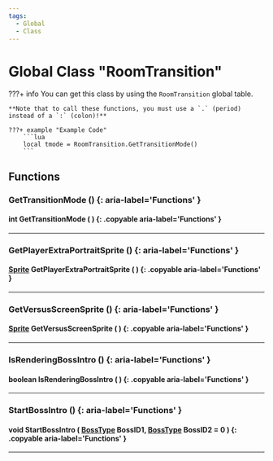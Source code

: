 ```yaml
---
tags:
  - Global
  - Class
---
```

# Global Class "RoomTransition"

???+ info
    You can get this class by using the `RoomTransition` global table.

    **Note that to call these functions, you must use a `.` (period) instead of a `:` (colon)!**
    
    ???+ example "Example Code"
        ```lua
        local tmode = RoomTransition.GetTransitionMode()
        ```


## Functions

### GetTransitionMode () {: aria-label='Functions' }
#### int GetTransitionMode ( ) {: .copyable aria-label='Functions' }

___
### GetPlayerExtraPortraitSprite () {: aria-label='Functions' }
#### [Sprite](Sprite.md) GetPlayerExtraPortraitSprite ( ) {: .copyable aria-label='Functions' }

___
### GetVersusScreenSprite () {: aria-label='Functions' }
#### [Sprite](Sprite.md) GetVersusScreenSprite ( ) {: .copyable aria-label='Functions' }

___
### IsRenderingBossIntro () {: aria-label='Functions' }
#### boolean IsRenderingBossIntro ( ) {: .copyable aria-label='Functions' }

___
### StartBossIntro () {: aria-label='Functions' }
#### void StartBossIntro ( [BossType](enums/BossType.md) BossID1, [BossType](enums/BossType.md) BossID2 = 0 ) {: .copyable aria-label='Functions' }

___
